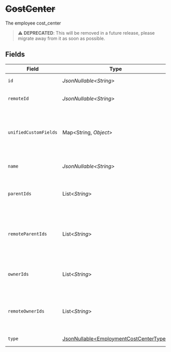 # ~~CostCenter~~

The employee cost_center

> :warning: **DEPRECATED**: This will be removed in a future release, please migrate away from it as soon as possible.


## Fields

| Field                                                                                          | Type                                                                                           | Required                                                                                       | Description                                                                                    | Example                                                                                        |
| ---------------------------------------------------------------------------------------------- | ---------------------------------------------------------------------------------------------- | ---------------------------------------------------------------------------------------------- | ---------------------------------------------------------------------------------------------- | ---------------------------------------------------------------------------------------------- |
| `id`                                                                                           | *JsonNullable\<String>*                                                                        | :heavy_minus_sign:                                                                             | Unique identifier                                                                              | 8187e5da-dc77-475e-9949-af0f1fa4e4e3                                                           |
| `remoteId`                                                                                     | *JsonNullable\<String>*                                                                        | :heavy_minus_sign:                                                                             | Provider's unique identifier                                                                   | 8187e5da-dc77-475e-9949-af0f1fa4e4e3                                                           |
| `unifiedCustomFields`                                                                          | Map\<String, *Object*>                                                                         | :heavy_minus_sign:                                                                             | Custom Unified Fields configured in your StackOne project                                      | {<br/>"my_project_custom_field_1": "REF-1236",<br/>"my_project_custom_field_2": "some other value"<br/>} |
| `name`                                                                                         | *JsonNullable\<String>*                                                                        | :heavy_minus_sign:                                                                             | The name of the group                                                                          | Engineering                                                                                    |
| `parentIds`                                                                                    | List\<*String*>                                                                                | :heavy_minus_sign:                                                                             | The list of parent group ids of the given group                                                | [<br/>"cxIQNjUyNDM0",<br/>"cxIQNjQzNzI0MQ"<br/>]                                               |
| `remoteParentIds`                                                                              | List\<*String*>                                                                                | :heavy_minus_sign:                                                                             | Provider's list of parent group remote ids of the given group                                  | [<br/>"652434",<br/>"6437241"<br/>]                                                            |
| `ownerIds`                                                                                     | List\<*String*>                                                                                | :heavy_minus_sign:                                                                             | The list of group owner ids of the given group                                                 | [<br/>"cxIQNjUyEDM0",<br/>"cxIQNjQzNzA0MQ"<br/>]                                               |
| `remoteOwnerIds`                                                                               | List\<*String*>                                                                                | :heavy_minus_sign:                                                                             | The list of remote group owner ids of the given group                                          | [<br/>"475364",<br/>"4327652"<br/>]                                                            |
| `type`                                                                                         | [JsonNullable\<EmploymentCostCenterType>](../../models/components/EmploymentCostCenterType.md) | :heavy_minus_sign:                                                                             | The type of the group                                                                          |                                                                                                |